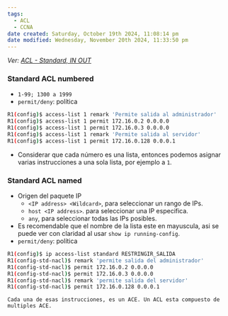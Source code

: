```yaml
---
tags:
  - ACL
  - CCNA
date created: Saturday, October 19th 2024, 11:08:14 pm
date modified: Wednesday, November 20th 2024, 11:33:50 pm
---
```


_Ver: [ACL - Standard, IN OUT](ACL%20-%20Standard,%20IN%20OUT.md)_
### Standard ACL numbered
- `1-99; 1300 a 1999`
- `permit/deny`: política

``` bash
R1(config)$ access-list 1 remark 'Permite salida al administrador'
R1(config)$ access-list 1 permit 172.16.0.2 0.0.0.0
R1(config)$ access-list 1 permit 172.16.0.3 0.0.0.0
R1(config)$ access-list 1 remark 'Permite salida al servidor'
R1(config)$ access-list 1 permit 172.16.0.128 0.0.0.1
```
- Considerar que cada número es una lista, entonces podemos asignar varias instrucciones a una sola lista, por ejemplo a `1`.
### Standard ACL named
- Origen del paquete IP
	- `<IP address> <Wildcard>`, para seleccionar un rango de IPs.
	- `host <IP address>`. para seleccionar una IP especifica.
	- `any`, para seleccionar todas las IPs posibles.
- Es recomendable que el nombre de la lista este en mayuscula, asi se puede ver con claridad al usar `show ip running-config`.
- `permit/deny`: política

``` bash
R1(config)$ ip access-list standard RESTRINGIR_SALIDA
R1(config-std-nacl)$ remark 'permite salida del administrador'
R1(config-std-nacl)$ permit 172.16.0.2 0.0.0.0
R1(config-std-nacl)$ permit 172.16.0.3 0.0.0.0
R1(config-std-nacl)$ remark 'permite salida del servidor'
R1(config-std-nacl)$ permit 172.16.0.128 0.0.0.1
```

`Cada una de esas instrucciones, es un ACE. Un ACL esta compuesto de multiples ACE.` 
